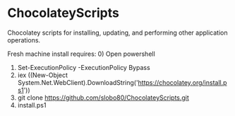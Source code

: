 ChocolateyScripts
=================

Chocolatey scripts for installing, updating, and performing other application operations.

Fresh machine install requires:
0) Open powershell
1) Set-ExecutionPolicy -ExecutionPolicy Bypass
2) iex ((New-Object System.Net.WebClient).DownloadString('https://chocolatey.org/install.ps1'))
3) git clone https://github.com/slobo80/ChocolateyScripts.git
4) install.ps1


